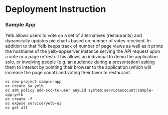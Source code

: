 # Deployment Instruction

### Sample App

Yelb allows users to vote on a set of alternatives (restaurants) and dynamically updates pie charts based on number of votes received. In addition to that Yelb keeps track of number of page views as well as it prints the hostname of the yelb-appserver instance serving the API request upon a vote or a page refresh. This allows an individual to demo the application solo, or involving people (e.g. an audience during a presentation) asking them to interact by pointing their browser to the application (which will increase the page count) and voting their favorite restaurant.

```
oc new-project sample-app
oc create sa yelb
oc adm policy add-scc-to-user anyuid system:serviceaccount:sample-app:yelb
oc create -f
oc expose service/yelb-ui
oc get all
```
